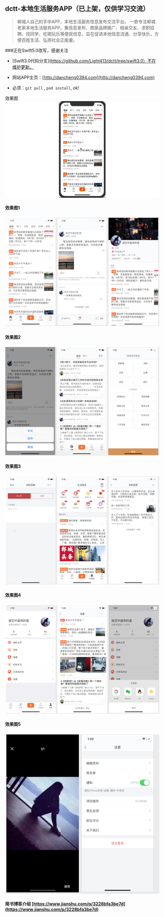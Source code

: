 ## dctt-本地生活服务APP（已上架，仅供学习交流）

>郸城人自己的手中APP，本地生活服务信息发布交流平台。
一款专注郸城老家本地生活服务APP，集信息发布、商家品牌推广、相亲交友、求职招聘、找同学、吃喝玩乐等便民信息，旨在促进本地信息流通、分享快乐，方便百姓生活、弘扬社会正能量。

###正在Swift5.0改写，感谢关注

* [Swift3.0代码分支](https://github.com/Light413/dctt/tree/swift3.0）不在维护更新。
* 网站APP主页：[http://dancheng0394.com](http://dancheng0394.com)

* 必须：`git pull` , `pod install`, ok!


效果图
![](https://github.com/Light413/images/blob/master/dctt/1.gif?raw=true) 

#### 效果图1
![效果图1](https://github.com/Light413/images/blob/master/dctt/WX1@2x.png?raw=true)


#### 效果图2
![效果图2](https://github.com/Light413/images/blob/master/dctt/WX2@2x.png?raw=true)

#### 效果图3
![效果图3](https://github.com/Light413/images/blob/master/dctt/WX3@2x.png?raw=true)

#### 效果图4
![效果图4](https://github.com/Light413/images/blob/master/dctt/WX4@2x.png?raw=true)

#### 效果图5
![效果图5](https://github.com/Light413/images/blob/master/dctt/WX5@2x.png?raw=true)


#### 简书博客介绍 [https://www.jianshu.com/p/3228bfa3be7d](https://www.jianshu.com/p/3228bfa3be7d)
